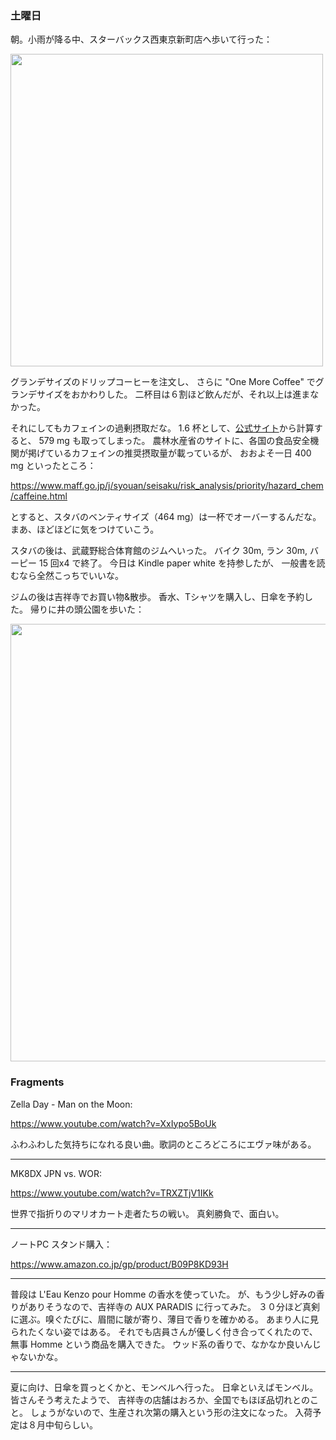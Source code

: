 ### 土曜日

朝。小雨が降る中、スターバックス西東京新町店へ歩いて行った：

<img src="https://i.imgur.com/SSeQ4fy.jpg" width="500">

グランデサイズのドリップコーヒーを注文し、
さらに "One More Coffee" でグランデサイズをおかわりした。
二杯目は６割ほど飲んだが、それ以上は進まなかった。

それにしてもカフェインの過剰摂取だな。
1.6 杯として、[公式サイト](https://menu.starbucks.co.jp/4524785000018?nutrient=on)から計算すると、
579 mg も取ってしまった。
農林水産省のサイトに、各国の食品安全機関が掲げているカフェインの推奨摂取量が載っているが、
おおよそ一日 400 mg といったところ：

https://www.maff.go.jp/j/syouan/seisaku/risk_analysis/priority/hazard_chem/caffeine.html

とすると、スタバのベンティサイズ（464 mg）は一杯でオーバーするんだな。
まあ、ほどほどに気をつけていこう。

スタバの後は、武蔵野総合体育館のジムへいった。
バイク 30m, ラン 30m, バーピー 15 回x4 で終了。
今日は Kindle paper white を持参したが、
一般書を読むなら全然こっちでいいな。

ジムの後は吉祥寺でお買い物&散歩。
香水、Tシャツを購入し、日傘を予約した。
帰りに井の頭公園を歩いた：

<img src="https://i.imgur.com/SnerzAE.jpg" width="700">

### Fragments

Zella Day - Man on the Moon:

https://www.youtube.com/watch?v=XxIypo5BoUk

ふわふわした気持ちになれる良い曲。歌詞のところどころにエヴァ味がある。

---

MK8DX JPN vs. WOR:

https://www.youtube.com/watch?v=TRXZTjV1IKk

世界で指折りのマリオカート走者たちの戦い。
真剣勝負で、面白い。

---

ノートPC スタンド購入：

https://www.amazon.co.jp/gp/product/B09P8KD93H

---

普段は L'Eau Kenzo pour Homme の香水を使っていた。
が、もう少し好みの香りがありそうなので、吉祥寺の AUX PARADIS に行ってみた。
３０分ほど真剣に選ぶ。嗅ぐたびに、眉間に皺が寄り、薄目で香りを確かめる。
あまり人に見られたくない姿ではある。
それでも店員さんが優しく付き合ってくれたので、無事 Homme という商品を購入できた。
ウッド系の香りで、なかなか良いんじゃないかな。

---

夏に向け、日傘を買っとくかと、モンベルへ行った。
日傘といえばモンベル。皆さんそう考えたようで、
吉祥寺の店舗はおろか、全国でもほぼ品切れとのこと。
しょうがないので、生産され次第の購入という形の注文になった。
入荷予定は８月中旬らしい。